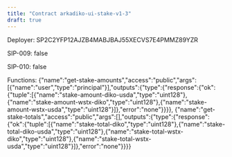 ```yaml
---
title: "Contract arkadiko-ui-stake-v1-3"
draft: true
---
```

Deployer: SP2C2YFP12AJZB4MABJBAJ55XECVS7E4PMMZ89YZR

SIP-009: false

SIP-010: false

Functions:
{"name":"get-stake-amounts","access":"public","args":[{"name":"user","type":"principal"}],"outputs":{"type":{"response":{"ok":{"tuple":[{"name":"stake-amount-diko-usda","type":"uint128"},{"name":"stake-amount-wstx-diko","type":"uint128"},{"name":"stake-amount-wstx-usda","type":"uint128"}]},"error":"none"}}}}, {"name":"get-stake-totals","access":"public","args":[],"outputs":{"type":{"response":{"ok":{"tuple":[{"name":"stake-total-diko","type":"uint128"},{"name":"stake-total-diko-usda","type":"uint128"},{"name":"stake-total-wstx-diko","type":"uint128"},{"name":"stake-total-wstx-usda","type":"uint128"}]},"error":"none"}}}}
